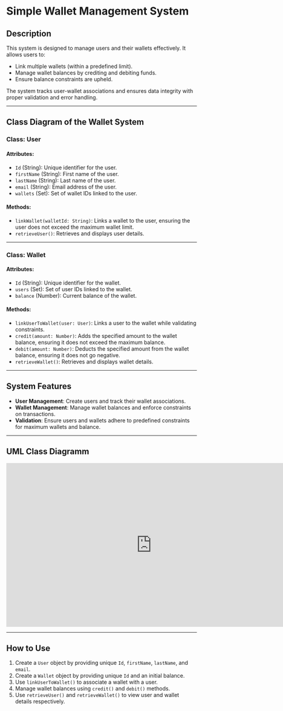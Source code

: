 # Simple Wallet Management System

## Description
This system is designed to manage users and their wallets effectively. It allows users to:
- Link multiple wallets (within a predefined limit).
- Manage wallet balances by crediting and debiting funds.
- Ensure balance constraints are upheld.

The system tracks user-wallet associations and ensures data integrity with proper validation and error handling.

---

## Class Diagram of the Wallet System

### Class: User
#### Attributes:
- `Id` (String): Unique identifier for the user.
- `firstName` (String): First name of the user.
- `lastName` (String): Last name of the user.
- `email` (String): Email address of the user.
- `wallets` (Set<String>): Set of wallet IDs linked to the user.

#### Methods:
- `linkWallet(walletId: String)`: Links a wallet to the user, ensuring the user does not exceed the maximum wallet limit.
- `retrieveUser()`: Retrieves and displays user details.

---

### Class: Wallet
#### Attributes:
- `Id` (String): Unique identifier for the wallet.
- `users` (Set<String>): Set of user IDs linked to the wallet.
- `balance` (Number): Current balance of the wallet.

#### Methods:
- `linkUserToWallet(user: User)`: Links a user to the wallet while validating constraints.
- `credit(amount: Number)`: Adds the specified amount to the wallet balance, ensuring it does not exceed the maximum balance.
- `debit(amount: Number)`: Deducts the specified amount from the wallet balance, ensuring it does not go negative.
- `retrieveWallet()`: Retrieves and displays wallet details.

---

## System Features
- **User Management**: Create users and track their wallet associations.
- **Wallet Management**: Manage wallet balances and enforce constraints on transactions.
- **Validation**: Ensure users and wallets adhere to predefined constraints for maximum wallets and balance.

---

## UML Class Diagramm

<iframe width="768" height="432" src="https://miro.com/app/embed/uXjVLsf9vbk=/?pres=1&frameId=3458764613701977591&embedId=424669791825" frameborder="0" scrolling="no" allow="fullscreen; clipboard-read; clipboard-write" allowfullscreen></iframe>

---

## How to Use
1. Create a `User` object by providing unique `Id`, `firstName`, `lastName`, and `email`.
2. Create a `Wallet` object by providing unique `Id` and an initial balance.
3. Use `linkUserToWallet()` to associate a wallet with a user.
4. Manage wallet balances using `credit()` and `debit()` methods.
5. Use `retrieveUser()` and `retrieveWallet()` to view user and wallet details respectively.

